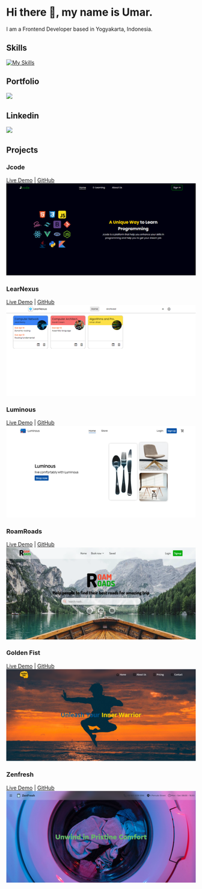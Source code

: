 # Hi there 👋, my name is Umar.

I am a Frontend Developer based in Yogyakarta, Indonesia.

## Skills

[![My Skills](https://skillicons.dev/icons?i=html,css,scss,tailwind,react,vite,git)](https://skillicons.dev)

## Portfolio

<a href="https://umarjihad.netlify.app/">
  <img src="https://shields.io/badge/PORTFOLIO-149383?logo=github"/>
</a>

## Linkedin

<a href="https://www.linkedin.com/in/umar-jihad-ab83a6259/">
  <img src="https://img.shields.io/badge/LINKEDIN-0A66C2?logo=linkedin"/>
</a>

## Projects

### Jcode
[Live Demo](https://jcode-2110.netlify.app/) | [GitHub](https://github.com/jihadable/jcode)
<img w="200" src="./assets/jcode.png" alt="Jcode">

### LearNexus
[Live Demo](https://learnexus.netlify.app/) | [GitHub](https://github.com/jihadable/learnexus)
<img w="200" src="./assets/learnexus.png" alt="LearNexus">

### Luminous
[Live Demo](https://luminous-2110.netlify.app/) | [GitHub](https://github.com/jihadable/luminous)
<img w="200" src="./assets/luminous.png" alt="Luminous">

### RoamRoads
[Live Demo](https://roamroads.netlify.app/) | [GitHub](https://github.com/jihadable/roamroads)
<img w="200" src="./assets/roam-roads.png" alt="RoamRoads">

### Golden Fist
[Live Demo](https://goldenfist.netlify.app/) | [GitHub](https://github.com/jihadable/goldenfist)
<img w="200" src="./assets/golden-fist.png" alt="Golden Fist">

### Zenfresh
[Live Demo](https://zenfresh.netlify.app/) | [GitHub](https://github.com/jihadable/zenfresh)
<img w="200" src="./assets/zenfresh.png" alt="Zenfresh">